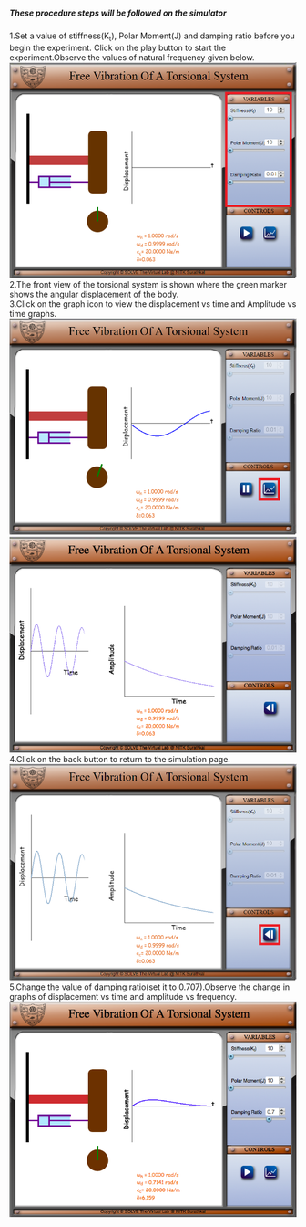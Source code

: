##### These procedure steps will be followed on the simulator<br>
1.Set a value of stiffness(K<sub>t</sub>), Polar Moment(J)  and damping ratio before you begin the experiment. Click on the play button to start the experiment.Observe the values of natural frequency given below.<br>
<img src="images/step1.png"/><br>
2.The front view of the torsional system is shown where the green marker shows the angular displacement of the body.<br>
3.Click on the graph icon to view the displacement vs time and Amplitude vs time graphs.<br>
<img src="images/step2.png"/><br>
<img src="images/step5.png"/><br>
4.Click on the back button to return to the simulation page.<br>
<img src="images/step3.png"/><br>
5.Change the value of damping ratio(set it to 0.707).Observe the change in graphs of displacement vs time and amplitude vs frequency.<br>
<img src="images/step4.png"/><br>